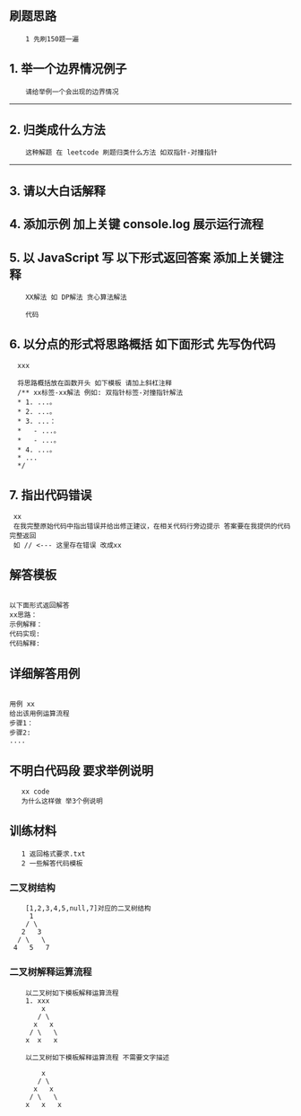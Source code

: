 ## 刷题思路

```
    1 先刷150题一遍
```

## 1. 举一个边界情况例子

```
    请给举例一个会出现的边界情况
```

---

## 2. 归类成什么方法

```
    这种解题 在 leetcode 刷题归类什么方法 如双指针-对撞指针
```

---

## 3. 请以大白话解释

## 4. 添加示例 加上关键 console.log 展示运行流程

## 5. 以 JavaScript 写 以下形式返回答案 添加上关键注释

```
    XX解法 如 DP解法 贪心算法解法

    代码

```

## 6. 以分点的形式将思路概括 如下面形式 先写伪代码

```
  xxx

  将思路概括放在函数开头 如下模板 请加上斜杠注释
  /** xx标签-xx解法 例如: 双指针标签-对撞指针解法
  * 1. ...。
  * 2. ...。
  * 3. ...：
  *   - ...。
  *   - ...。
  * 4. ...。
  * ...
  */
```

## 7. 指出代码错误

```
 xx
 在我完整原始代码中指出错误并给出修正建议，在相关代码行旁边提示 答案要在我提供的代码完整返回
 如 // <--- 这里存在错误 改成xx
```

## 解答模板

```

以下面形式返回解答
xx思路：
示例解释：
代码实现:
代码解释:

```

## 详细解答用例

```

用例 xx
给出该用例运算流程
步骤1：
步骤2:
....

```

## 不明白代码段 要求举例说明

```
   xx code
   为什么这样做 举3个例说明
```

## 训练材料

```
   1 返回格式要求.txt
   2 一些解答代码模板
```

### 二叉树结构

```
    [1,2,3,4,5,null,7]对应的二叉树结构
     1
    / \
   2   3
  / \   \
 4   5   7

```

### 二叉树解释运算流程

```
    以二叉树如下模板解释运算流程
    1. xxx
        x
       / \
      x   x
     / \   \
    x  x   x

```

```
    以二叉树如下模板解释运算流程 不需要文字描述

        x
       / \
      x   x
     / \   \
    x   x   x

```
